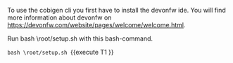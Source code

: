 To use the cobigen cli you first have to install the devonfw ide. You will find more information about devonfw on https://devonfw.com/website/pages/welcome/welcome.html.


 Run bash \root/setup.sh with this bash-command. 

`bash \root/setup.sh `{{execute T1 }}

